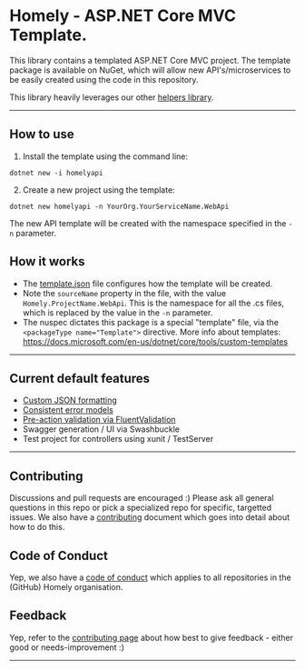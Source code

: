 # Homely - ASP.NET Core MVC Template.
This library contains a templated ASP.NET Core MVC project. The template package is available on NuGet, which will allow new API's/microservices to be easily created using the code in this repository. 

This library heavily leverages our other [helpers library](https://github.com/Homely/Homely.AspNetCore.Mvc.Helpers).

---
## How to use
1. Install the template using the command line:
```
dotnet new -i homelyapi
```

2. Create a new project using the template:
```
dotnet new homelyapi -n YourOrg.YourServiceName.WebApi
```

The new API template will be created with the namespace specified in the `-n` parameter. 

## How it works
- The [template.json](.template.config\template.json) file configures how the template will be created.
- Note the `sourceName` property in the file, with the value `Homely.ProjectName.WebApi`. This is the namespace for all the .cs files, which is replaced by the value in the `-n` parameter.
- The nuspec dictates this package is a special "template" file, via the `<packageType name="Template">` directive.
More info about templates: https://docs.microsoft.com/en-us/dotnet/core/tools/custom-templates
---
## Current default features
- [Custom JSON formatting](https://github.com/Homely/Homely.AspNetCore.Mvc.Helpers#consistent-api-error-schema-and-json-responses)
- [Consistent error models](https://github.com/Homely/Homely.AspNetCore.Mvc.Helpers#500-internal-server-error-unhandled-errors-are-json-results)
- [Pre-action validation via FluentValidation](https://github.com/Homely/Homely.AspNetCore.Mvc.Helpers#automatic-model-validation-via-fluentvalidation)
- Swagger generation / UI via Swashbuckle
- Test project for controllers using xunit / TestServer
---

## Contributing

Discussions and pull requests are encouraged :) Please ask all general questions in this repo or pick a specialized repo for specific, targetted issues. We also have a [contributing](https://github.com/Homely/Homely/blob/master/CONTRIBUTING.md) document which goes into detail about how to do this.

## Code of Conduct
Yep, we also have a [code of conduct](https://github.com/Homely/Homely/blob/master/CODE_OF_CONDUCT.md) which applies to all repositories in the (GitHub) Homely organisation.

## Feedback
Yep, refer to the [contributing page](https://github.com/Homely/Homely/blob/master/CONTRIBUTING.md) about how best to give feedback - either good or needs-improvement :)

---
